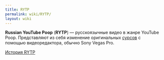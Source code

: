 ```yaml
---
title: RYTP
permalink: wiki/RYTP/
layout: wiki
---
```


**Russian YouTube Poop** (**RYTP**) — русскоязычные видео в жанре
YouTube Poop. Представляют из себя изменение
оригинальных [сурсов](http://ru.ruspoop.wikia.com/wiki/%D0%A2%D0%B5%D1%80%D0%BC%D0%B8%D0%BD%D1%8B) с
помощью видеоредактора, обычно Sony Vegas Pro.

[История RYTP](История_RYTP "wikilink")
